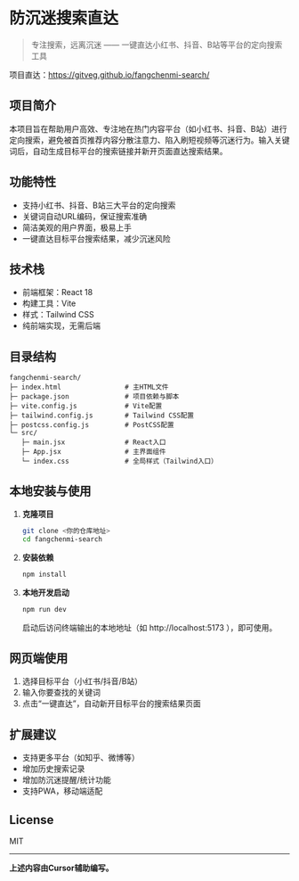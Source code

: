 # 防沉迷搜索直达

> 专注搜索，远离沉迷 —— 一键直达小红书、抖音、B站等平台的定向搜索工具

项目直达：https://gitveg.github.io/fangchenmi-search/

## 项目简介

本项目旨在帮助用户高效、专注地在热门内容平台（如小红书、抖音、B站）进行定向搜索，避免被首页推荐内容分散注意力、陷入刷短视频等沉迷行为。输入关键词后，自动生成目标平台的搜索链接并新开页面直达搜索结果。

## 功能特性
- 支持小红书、抖音、B站三大平台的定向搜索
- 关键词自动URL编码，保证搜索准确
- 简洁美观的用户界面，极易上手
- 一键直达目标平台搜索结果，减少沉迷风险

## 技术栈
- 前端框架：React 18
- 构建工具：Vite
- 样式：Tailwind CSS
- 纯前端实现，无需后端

## 目录结构
```
fangchenmi-search/
├─ index.html                # 主HTML文件
├─ package.json              # 项目依赖与脚本
├─ vite.config.js            # Vite配置
├─ tailwind.config.js        # Tailwind CSS配置
├─ postcss.config.js         # PostCSS配置
└─ src/
   ├─ main.jsx               # React入口
   ├─ App.jsx                # 主界面组件
   └─ index.css              # 全局样式（Tailwind入口）
```

## 本地安装与使用

1. **克隆项目**
   ```sh
   git clone <你的仓库地址>
   cd fangchenmi-search
   ```
2. **安装依赖**
   ```sh
   npm install
   ```
3. **本地开发启动**
   ```sh
   npm run dev
   ```
   启动后访问终端输出的本地地址（如 http://localhost:5173 ），即可使用。

## 网页端使用
1. 选择目标平台（小红书/抖音/B站）
2. 输入你要查找的关键词
3. 点击“一键直达”，自动新开目标平台的搜索结果页面

## 扩展建议
- 支持更多平台（如知乎、微博等）
- 增加历史搜索记录
- 增加防沉迷提醒/统计功能
- 支持PWA，移动端适配

## License
MIT

--- 

**上述内容由Cursor辅助编写。**